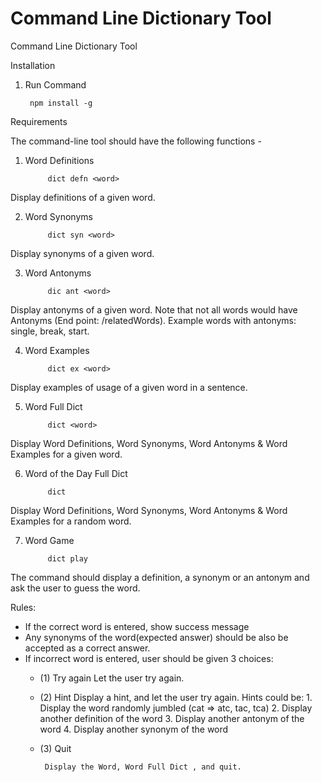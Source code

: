 # Command Line Dictionary Tool
Command Line Dictionary Tool

Installation

1. Run Command 

        npm install -g


Requirements

The command-line tool should have the following functions - 

1. Word Definitions

            dict defn <word>

Display definitions of a given word.

2. Word Synonyms

            dict syn <word>

Display synonyms of a given word. 

3. Word Antonyms

            dic ant <word>

Display antonyms of a given word. Note that not all words would have Antonyms (End point: /relatedWords). Example words with antonyms: single, break, start.

4. Word Examples

            dict ex <word>

Display examples of usage of a given word in a sentence. 

5. Word Full Dict

            dict <word>

Display Word Definitions, Word Synonyms, Word Antonyms & Word Examples for a given word.

6. Word of the Day Full Dict

            dict

Display Word Definitions, Word Synonyms, Word Antonyms & Word Examples for a random word.

7. Word Game

            dict play

The command should display a definition, a synonym or an antonym and ask the user to guess the word. 

Rules:

- If the correct word is entered, show success message
- Any synonyms of the word(expected answer) should be also be accepted as a correct answer.
- If incorrect word is entered, user should be given 3 choices:
    - (1) Try again
        Let the user try again.
    - (2) Hint
        Display a hint, and let the user try again. Hints could be:
            1. Display the word randomly jumbled (cat => atc, tac, tca)
            2. Display another definition of the word
            3. Display another antonym of the word
            4. Display another synonym of the word
    - (3) Quit

           Display the Word, Word Full Dict , and quit.

